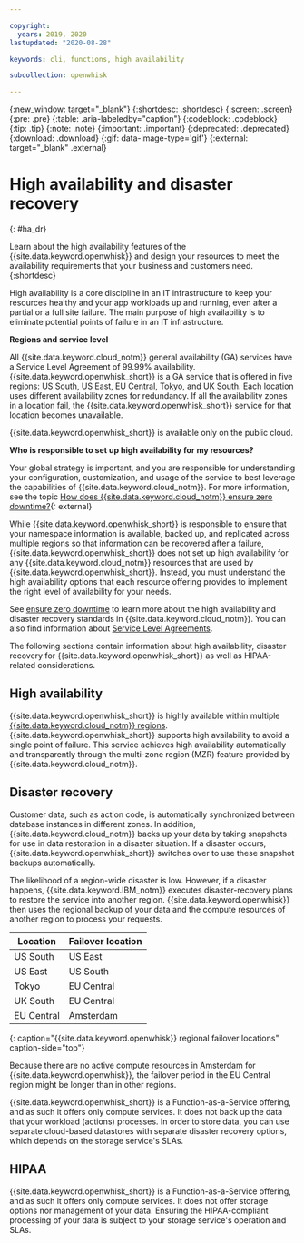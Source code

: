```yaml
---

copyright:
  years: 2019, 2020
lastupdated: "2020-08-28"

keywords: cli, functions, high availability

subcollection: openwhisk

---
```


{:new_window: target="_blank"}
{:shortdesc: .shortdesc}
{:screen: .screen}
{:pre: .pre}
{:table: .aria-labeledby="caption"}
{:codeblock: .codeblock}
{:tip: .tip}
{:note: .note}
{:important: .important}
{:deprecated: .deprecated}
{:download: .download}
{:gif: data-image-type='gif'}
{:external: target="_blank" .external}

# High availability and disaster recovery
{: #ha_dr}

Learn about the high availability features of the {{site.data.keyword.openwhisk}} and design your resources to meet the availability requirements that your business and customers need.
{:shortdesc}

High availability is a core discipline in an IT infrastructure to keep your resources healthy and your app workloads up and running, even after a partial or a full site failure. The main purpose of high availability is to eliminate potential points of failure in an IT infrastructure.

**Regions and service level**

All {{site.data.keyword.cloud_notm}} general availability (GA) services have a Service Level Agreement of 99.99% availability. {{site.data.keyword.openwhisk_short}} is a GA service that is offered in five regions: US South, US East, EU Central, Tokyo, and UK South. Each location uses different availability zones for redundancy. If all the availability zones in a location fail, the {{site.data.keyword.openwhisk_short}} service for that location becomes unavailable.

{{site.data.keyword.openwhisk_short}} is available only on the public cloud.

**Who is responsible to set up high availability for my resources?**

Your global strategy is important, and you are responsible for understanding your configuration, customization, and usage of the service to best leverage the capabilities of {{site.data.keyword.cloud_notm}}. For more information, see the topic [How does {{site.data.keyword.cloud_notm}} ensure zero downtime?](/docs/overview?topic=overview-zero-downtime#zero-downtime){: external}

While {{site.data.keyword.openwhisk_short}} is responsible to ensure that your namespace information is available, backed up, and replicated across multiple regions so that information can be recovered after a failure, {{site.data.keyword.openwhisk_short}} does not set up high availability for any {{site.data.keyword.cloud_notm}} resources that are used by {{site.data.keyword.openwhisk_short}}. Instead, you must understand the high availability options that each resource offering provides to implement the right level of availability for your needs.

See [ensure zero downtime](/docs/overview?topic=overview-zero-downtime#zero-downtime) to learn more about the high availability and disaster recovery standards in {{site.data.keyword.cloud_notm}}. You can also find information about [Service Level Agreements](/docs/overview?topic=overview-slas).

The following sections contain information about high availability, disaster recovery for {{site.data.keyword.openwhisk_short}} as well as HIPAA-related considerations. 

## High availability

{{site.data.keyword.openwhisk_short}} is highly available within multiple [{{site.data.keyword.cloud_notm}} regions](/docs/openwhisk?topic=openwhisk-cloudfunctions_regions). {{site.data.keyword.openwhisk_short}} supports high availability to avoid a single point of failure. This service achieves high availability automatically and transparently through the multi-zone region (MZR) feature provided by {{site.data.keyword.cloud_notm}}.

## Disaster recovery

Customer data, such as action code, is automatically synchronized between database instances in different zones. In addition, {{site.data.keyword.cloud_notm}} backs up your data by taking snapshots for use in data restoration in a disaster situation. If a disaster occurs, {{site.data.keyword.openwhisk_short}} switches over to use these snapshot backups automatically.

The likelihood of a region-wide disaster is low. However, if a disaster happens, {{site.data.keyword.IBM_notm}} executes disaster-recovery plans to restore the service into another region. {{site.data.keyword.openwhisk}} then uses the regional backup of your data and the compute resources of another region to process your requests.

| Location | Failover location | 
| --------- | -------- |
| US South | US East |
| US East | US South |
| Tokyo | EU Central |
| UK South | EU Central |
| EU Central | Amsterdam |
{: caption="{{site.data.keyword.openwhisk}} regional failover locations" caption-side="top"}

Because there are no active compute resources in Amsterdam for {{site.data.keyword.openwhisk}}, the failover period in the EU Central region might be longer than in other regions.

{{site.data.keyword.openwhisk_short}} is a Function-as-a-Service offering, and as such it offers only compute services. It does not back up the data that your workload (actions) processes. In order to store data, you can use separate cloud-based datastores with separate disaster recovery options, which depends on the storage service's SLAs.

## HIPAA

{{site.data.keyword.openwhisk_short}} is a Function-as-a-Service offering, and as such it offers only compute services. It does not offer storage options nor management of your data. Ensuring the HIPAA-compliant processing of your data is subject to your storage service's operation and SLAs.
